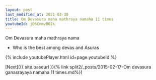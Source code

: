 ```yaml
---
layout: post
last_modified_at: 2021-03-30
title: Om Devasura maha mathraya namaha 11 times
youtubeId: jD6CnmvB02k
---
```

 
 
Om Devasura maha mathraya nama 
 
 -  Who is the best among devas and Asuras 
 
  
 
  
 
 
 
 
 
 


{% include youtubePlayer.html id=page.youtubeId %}
 
[Next]({{ site.baseurl }}{% link  split2/_posts/2015-02-17-Om devasura ganasrayaya namaha 11 times.md%})
 
